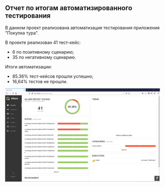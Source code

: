 ## Отчет по итогам автоматизированного тестирования
В данном проект реализована автоматизация тестирования приложения "Покупка тура".

В проекте реализован 41 тест-кейс:
  - 6 по позитивному сценарию;
  - 35 по негативному сценарию.

Итоги автоматизации:
  - 85.36% тест-кейсов прошли успешно;
  - 16,64% тестов не прошли.
  
![alt text](pic/screen1.jpg)